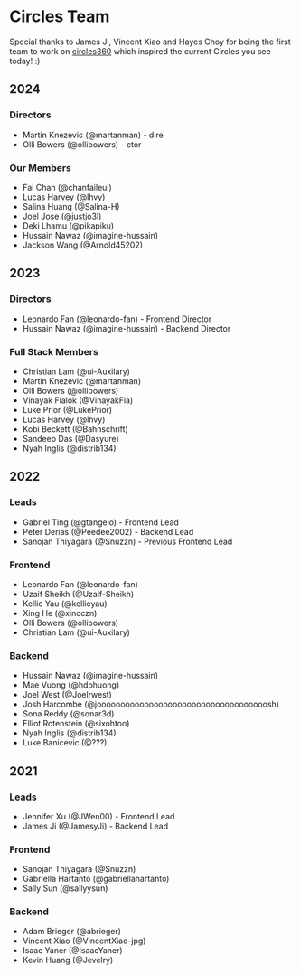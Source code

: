 # Circles Team

Special thanks to James Ji, Vincent Xiao and Hayes Choy for being the first team to work on [circles360](https://circles360.github.io/) which inspired the current Circles you see today! :)

## 2024
### Directors
- Martin Knezevic (@martanman)  - dire
- Olli Bowers (@ollibowers)     - ctor

### Our Members
- Fai Chan (@chanfaileui)
- Lucas Harvey (@lhvy)
- Salina Huang (@Salina-H)
- Joel Jose (@justjo3l)
- Deki Lhamu (@pikapiku)
- Hussain Nawaz (@imagine-hussain)
- Jackson Wang (@Arnold45202)

## 2023
### Directors
- Leonardo Fan (@leonardo-fan) - Frontend Director
- Hussain Nawaz (@imagine-hussain) - Backend Director

### Full Stack Members
- Christian Lam (@ui-Auxilary)
- Martin Knezevic (@martanman)
- Olli Bowers (@ollibowers)
- Vinayak Fialok (@VinayakFia)
- Luke Prior (@LukePrior)
- Lucas Harvey (@lhvy)
- Kobi Beckett (@Bahnschrift)
- Sandeep Das (@Dasyure)
- Nyah Inglis (@distrib134)

## 2022
### Leads
- Gabriel Ting (@gtangelo) - Frontend Lead
- Peter Derias (@Peedee2002) - Backend Lead
- Sanojan Thiyagara (@Snuzzn) - Previous Frontend Lead

### Frontend
- Leonardo Fan (@leonardo-fan)
- Uzaif Sheikh (@Uzaif-Sheikh)
- Kellie Yau (@kellieyau)
- Xing He (@xincczn)
- Olli Bowers (@ollibowers)
- Christian Lam (@ui-Auxilary)

### Backend
- Hussain Nawaz (@imagine-hussain)
- Mae Vuong (@hdphuong)
- Joel West (@Joelrwest)
- Josh Harcombe (@joooooooooooooooooooooooooooooooooooosh)
- Sona Reddy (@sonar3d)
- Elliot Rotenstein (@sixohtoo)
- Nyah Inglis (@distrib134)
- Luke Banicevic (@???)

## 2021
### Leads
- Jennifer Xu (@JWen00) - Frontend Lead
- James Ji (@JamesyJi) - Backend Lead

### Frontend
- Sanojan Thiyagara (@Snuzzn)
- Gabriella Hartanto (@gabriellahartanto)
- Sally Sun (@sallyysun)

### Backend
- Adam Brieger (@abrieger)
- Vincent Xiao (@VincentXiao-jpg)
- Isaac Yaner (@IsaacYaner)
- Kevin Huang (@Jevelry) 
